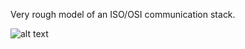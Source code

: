 Very rough model of an ISO/OSI communication stack.

![alt text](screenshots/iso_osi_layers.png "ISO/OSI Layers (Rough Model).")
